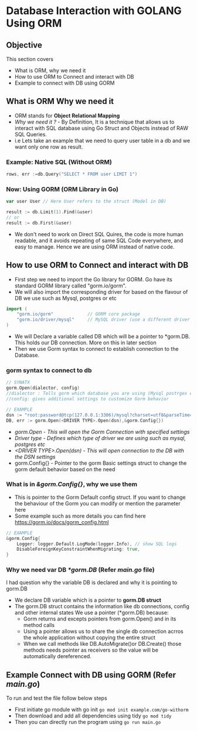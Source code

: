 # Database Interaction with GOLANG Using ORM

## Objective
This section covers
- What is ORM, why we need it
- How to use ORM to Connect and interact with DB
- Example to connect with DB using GORM

## What is ORM Why we need it
- ORM stands for **Object Relational Mapping**
- *Why we need it ?* - By Definition, It is a technique that allows us to interact with SQL database using Go Struct and Objects instead of RAW SQL Queries. 
- i.e Lets take an example that we need to query user table in a db and we want only one row as result. 
### Example: Native SQL (Without ORM)
```go
rows, err :=db.Query("SELECT * FROM user LIMIT 1")
```
### Now: Using GORM (ORM Library in Go)
```go
var user User // Here User refers to the struct (Model in DB)

result := db.Limit(1).Find(&user)
// or
result := db.First(&user)
```
- We don't need to work on Direct SQL Quires, the code is more human readable, and it avoids repeating of same SQL Code everywhere, and easy to manage. Hence we are using ORM instead of native code.

## How to use ORM to Connect and interact with DB
- First step we need to import the Go library for GORM. Go have its standard GORM library called "gorm.io/gorm". 
- We will also import the corresponding driver for based on the flavour of DB we use such as Mysql, postgres or etc
```go
import (
    "gorm.io/gorm"             // GORM core package
    "gorm.io/driver/mysql"     // MySQL driver (use a different driver for PostgreSQL, SQLite, etc.)
)
```
- We will Declare a variable called DB which will be a pointer to *gorm.DB. This holds our DB connection. More on this in later section
- Then we use Gorm syntax to connect to establish connection to the Database.

### gorm syntax to connect to db
```go
// SYNATX
gorm.Open(dialector, config)
//dialector : Tells gorm which database you are using (Mysql postrges etc)
//config: gives additional settings to customize Gorm behavior

// EXAMPLE
dsn := "root:password@tcp(127.0.0.1:3306)/mysql?charset=utf8&parseTime=True&loc=Local"
DB, err := gorm.Open(<DRIVER TYPE>.Open(dsn),&gorm.Config{})
```
- *gorm.Open - This will open the Gorm Connection with specified settings*
- *Driver type - Defines which type of driver we are using such as mysql, postgres etc*
- *\<DRIVER TYPE\>.Open(dsn) - This will open connection to the DB with the DSN settings*
- gorm.Config{} - Pointer to the gorm Basic settings struct to change the gorm default behavior based on the need

### What is in *&gorm.Config{}*, why we use them
- This is pointer to the Gorm Default config struct. If you want to change the behaviour of the Gorm you can modify or mention the parameter here
- Some example such as more details you can find here https://gorm.io/docs/gorm_config.html
```go
// EXAMPLE
&gorm.Config{
    Logger: logger.Default.LogMode(logger.Info), // show SQL logs
    DisableForeignKeyConstraintWhenMigrating: true,
}
```
### Why we need var DB *\*gorm.DB* (Refer *main.go* file)
I had question why the variable DB is declared and why it is pointing to gorm.DB
- We declare DB variable which is a pointer to **gorm.DB struct**
- The gorm.DB struct contains the information like db connections, config and other internal states We use a pointer (*gorm.DB) because:
    - Gorm returns and excepts pointers from gorm.Open() and in its method calls
    - Using a pointer allows us to share the single db connection acrros the whole application without copying the entire struct
    - When we call methods like DB.AutoMigrate()or DB.Create() those methods needs pointer as receivers so the value will be automatically dereferenced. 

## Example Connect with DB using GORM (Refer *main.go*)
To run and test the file follow below steps
- First initiate go module with go init `go mod init example.com/go-withorm`
- Then download and add all dependencies using tidy `go mod tidy ` 
- Then you can directly run the program using `go run main.go`